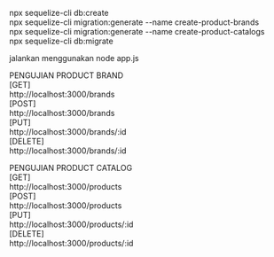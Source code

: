 npx sequelize-cli db:create  
npx sequelize-cli migration:generate --name create-product-brands   
npx sequelize-cli migration:generate --name create-product-catalogs   
npx sequelize-cli db:migrate  


jalankan menggunakan node app.js

PENGUJIAN PRODUCT BRAND  
[GET]  
http://localhost:3000/brands  
[POST]  
http://localhost:3000/brands  
[PUT]  
http://localhost:3000/brands/:id  
[DELETE]  
http://localhost:3000/brands/:id  
  
PENGUJIAN PRODUCT CATALOG  
[GET]  
http://localhost:3000/products   
[POST]  
http://localhost:3000/products   
[PUT]  
http://localhost:3000/products/:id  
[DELETE]  
http://localhost:3000/products/:id  
